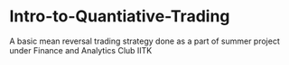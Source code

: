 # Intro-to-Quantiative-Trading
A basic mean reversal trading strategy done as a part of summer project under Finance and Analytics Club IITK

